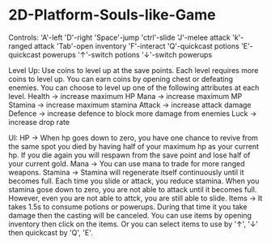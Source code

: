 # 2D-Platform-Souls-like-Game
Controls: 
'A'-left 'D'-right 
'Space'-jump 'ctrl'-slide 'J'-melee attack 'k'-ranged attack
'Tab'-open inventory 'F'-interact
'Q'-quickcast potions
'E'-quickcast powerups
'↑'-switch potions
'↓'-switch powerups
          
Level Up: Use coins to level up at the save points. Each level requires more coins to level up. You can earn coins by opening chest or defeating enemies. You can choose to level up one of the following attributes at each level.
Health -> increase maximum HP
Mana -> increase maximum MP
Stamina -> increase maximum stamina
Attack -> increase attack damage
Defence -> increase defence to block more damage from enemies
Luck -> increase drop rate

UI: HP -> When hp goes down to zero, you have one chance to revive from the same spot you died by having half of your maximum hp as your current hp. If you die again you will respawn from the save point and lose half of your current gold.
    Mana -> You can use mana to trade for more ranged weapons.
    Stamina ->  Stamina will regenerate itself continuously until it becomes full. Each time you slide or attack, you reduce stamina. When you stamina gose down to zero, you are not able to attack until it becomes full. However, even you are not able to attck, you are still able to slide. 
    Items -> It takes 1.5s to consume potions or powerups. During that time it you take damage then the casting will be canceled. You can use items by opening inventory then click on the items. Or you can select items to use by '↑', '↓' then quickcast by 'Q', 'E'.
